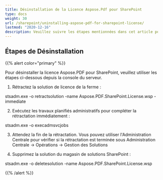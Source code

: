 ```yaml
---
title: Désinstallation de la Licence Aspose.Pdf pour SharePoint
type: docs
weight: 30
url: /sharepoint/uninstalling-aspose-pdf-for-sharepoint-license/
lastmod: "2020-12-16"
description: Veuillez suivre les étapes mentionnées dans cet article pour désinstaller la Licence PDF SharePoint API.
---
```


## Étapes de Désinstallation

{{% alert color="primary" %}}

Pour désinstaller la licence Aspose.PDF pour SharePoint, veuillez utiliser les étapes ci-dessous depuis la console du serveur.

1. Rétractez la solution de licence de la ferme :

  stsadm.exe -o retractsolution -name Aspose.PDF.SharePoint.License.wsp -immediate

2. Exécutez les travaux planifiés administratifs pour compléter la rétractation immédiatement :

  stsadm.exe -o execadmsvcjobs

3. Attendez la fin de la rétractation. Vous pouvez utiliser l'Administration Centrale pour vérifier si la rétractation est terminée sous Administration Centrale -> Opérations -> Gestion des Solutions

4. Supprimez la solution du magasin de solutions SharePoint :

  stsadm.exe -o deletesolution -name Aspose.PDF.SharePoint.License.wsp

{{% /alert %}}